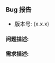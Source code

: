 <!-- 请尽可能详细的描述问题出现的场景！请按照模板的格式填写！在实际填写的时候，也请删除使用了类似注释行的文字！ -->
<!-- template -->

### Bug 报告

- 版本号: (x.x.x)

#### 问题描述:

<!-- 比如：我在使用grid中的float类型的控件编辑的时候，无法通过小键盘输入减号 -->

#### 需求描述:

<!-- 比如：希望能通过小键盘输入减号 -->

